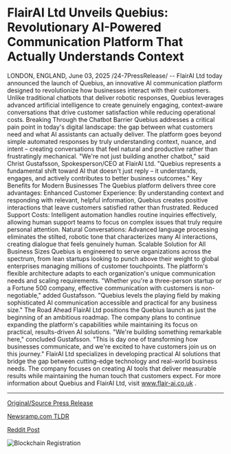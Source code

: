 # FlairAI Ltd Unveils Quebius: Revolutionary AI-Powered Communication Platform That Actually Understands Context

LONDON, ENGLAND, June 03, 2025 /24-7PressRelease/ -- FlairAI Ltd today announced the launch of Quebius, an innovative AI communication platform designed to revolutionize how businesses interact with their customers. Unlike traditional chatbots that deliver robotic responses, Quebius leverages advanced artificial intelligence to create genuinely engaging, context-aware conversations that drive customer satisfaction while reducing operational costs.  Breaking Through the Chatbot Barrier  Quebius addresses a critical pain point in today's digital landscape: the gap between what customers need and what AI assistants can actually deliver. The platform goes beyond simple automated responses by truly understanding context, nuance, and intent – creating conversations that feel natural and productive rather than frustratingly mechanical.  "We're not just building another chatbot," said Christ Gustafsson, Spokesperson/CEO at FlairAI Ltd. "Quebius represents a fundamental shift toward AI that doesn't just reply – it understands, engages, and actively contributes to better business outcomes."  Key Benefits for Modern Businesses  The Quebius platform delivers three core advantages:  Enhanced Customer Experience:  By understanding context and responding with relevant, helpful information, Quebius creates positive interactions that leave customers satisfied rather than frustrated.  Reduced Support Costs:  Intelligent automation handles routine inquiries effectively, allowing human support teams to focus on complex issues that truly require personal attention.  Natural Conversations:  Advanced language processing eliminates the stilted, robotic tone that characterizes many AI interactions, creating dialogue that feels genuinely human.  Scalable Solution for All Business Sizes  Quebius is engineered to serve organizations across the spectrum, from lean startups looking to punch above their weight to global enterprises managing millions of customer touchpoints. The platform's flexible architecture adapts to each organization's unique communication needs and scaling requirements.  "Whether you're a three-person startup or a Fortune 500 company, effective communication with customers is non-negotiable," added Gustafsson. "Quebius levels the playing field by making sophisticated AI communication accessible and practical for any business size."  The Road Ahead  FlairAI Ltd positions the Quebius launch as just the beginning of an ambitious roadmap. The company plans to continue expanding the platform's capabilities while maintaining its focus on practical, results-driven AI solutions.  "We're building something remarkable here," concluded Gustafsson. "This is day one of transforming how businesses communicate, and we're excited to have customers join us on this journey."  FlairAI Ltd specializes in developing practical AI solutions that bridge the gap between cutting-edge technology and real-world business needs. The company focuses on creating AI tools that deliver measurable results while maintaining the human touch that customers expect. For more information about Quebius and FlairAI Ltd, visit www.flair-ai.co.uk . 

---

[Original/Source Press Release](https://www.24-7pressrelease.com/press-release/523397/flairai-ltd-unveils-quebius-revolutionary-ai-powered-communication-platform-that-actually-understands-context)
                    

[Newsramp.com TLDR](https://newsramp.com/curated-news/flairai-launches-quebius-revolutionizing-business-customer-ai-communication/0ce2b4f2fff3fefa25798bc8072334df) 

 



[Reddit Post](https://www.reddit.com/r/newsramp/comments/1l25s6v/flairai_launches_quebius_revolutionizing/) 



![Blockchain Registration](https://cdn.newsramp.app/24-7PressRelease/qrcode/256/3/meanVIZ1.webp)
